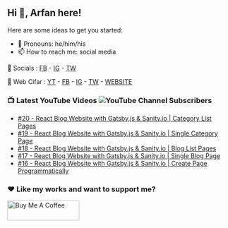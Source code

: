 ## Hi 👋, Arfan here!

Here are some ideas to get you started:

- 🌱 Pronouns: he/him/his
- 📫 How to reach me: social media

🤙 Socials : [FB][fb] - [IG][ig] - [TW][tw]

🏦 Web Cifar : [YT][wyt] - [FB][wcfb] - [IG][wcig] - [TW][wctw] - [WEBSITE][wcwebsite]

### 📺 Latest YouTube Videos ![YouTube Channel Subscribers](https://img.shields.io/youtube/channel/subscribers/UCdxaLo9ALJgXgOUDURRPGiQ?style=social)

<!-- YOUTUBE:START -->
- [#20 - React Blog Website with Gatsby.js &amp; Sanity.io | Category List Pages](https://www.youtube.com/watch?v=PV9yRIK0lvE)
- [#19 - React Blog Website with Gatsby.js &amp; Sanity.io | Single Category Page](https://www.youtube.com/watch?v=MpqebvqYpdo)
- [#18 - React Blog Website with Gatsby.js &amp; Sanity.io | Blog List Pages](https://www.youtube.com/watch?v=JhAvDr_RkI4)
- [#17 - React Blog Website with Gatsby.js &amp; Sanity.io | Single Blog Page](https://www.youtube.com/watch?v=6OCji3Eyib4)
- [#16 - React Blog Website with Gatsby.js &amp; Sanity.io | Create Page Programmatically](https://www.youtube.com/watch?v=1OAlIBAMNvc)
<!-- YOUTUBE:END -->

### ♥ Like my works and want to support me?
<a href="https://www.buymeacoffee.com/shaifarfan08" target="_blank"><img src="https://cdn.buymeacoffee.com/buttons/v2/default-blue.png" alt="Buy Me A Coffee" style="height: 45px !important;width: 162.75px !important;" ></a>


[fb]: http://facebook.com/fb.shaifarfan08
[ig]: http://instagram.com/shaifarfan08
[tw]: http://twitter.com/shaifarfan08
[wcfb]: http://facebook.com/webcifar
[wcig]: http://instagram.com/web_cifar
[wctw]: http://twitter.com/webcifar
[wcwebsite]: http://webcifar.com
[wyt]: https://www.youtube.com/channel/UCdxaLo9ALJgXgOUDURRPGiQ
